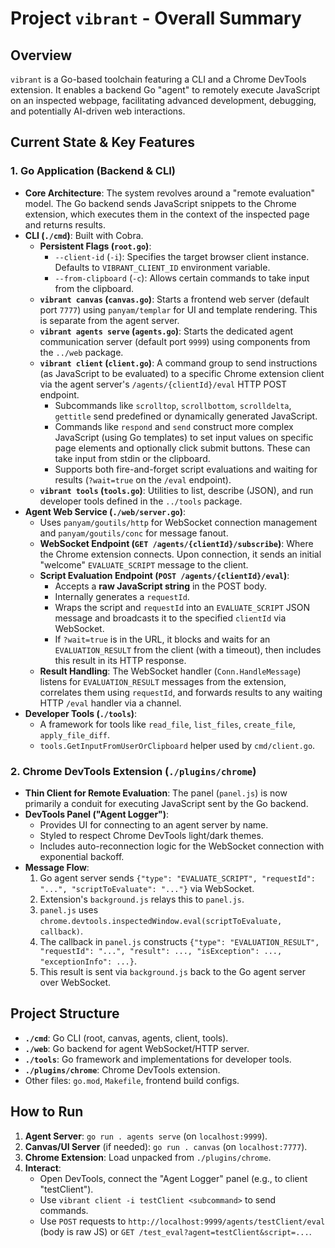 # Project `vibrant` - Overall Summary

## Overview

`vibrant` is a Go-based toolchain featuring a CLI and a Chrome DevTools extension. It enables a backend Go "agent" to remotely execute JavaScript on an inspected webpage, facilitating advanced development, debugging, and potentially AI-driven web interactions.

## Current State & Key Features

### 1. Go Application (Backend & CLI)

*   **Core Architecture**: The system revolves around a "remote evaluation" model. The Go backend sends JavaScript snippets to the Chrome extension, which executes them in the context of the inspected page and returns results.
*   **CLI (`./cmd`)**: Built with Cobra.
    *   **Persistent Flags (`root.go`)**:
        *   `--client-id` (`-i`): Specifies the target browser client instance. Defaults to `VIBRANT_CLIENT_ID` environment variable.
        *   `--from-clipboard` (`-c`): Allows certain commands to take input from the clipboard.
    *   **`vibrant canvas` (`canvas.go`)**: Starts a frontend web server (default port `7777`) using `panyam/templar` for UI and template rendering. This is separate from the agent server.
    *   **`vibrant agents serve` (`agents.go`)**: Starts the dedicated agent communication server (default port `9999`) using components from the `../web` package.
    *   **`vibrant client` (`client.go`)**: A command group to send instructions (as JavaScript to be evaluated) to a specific Chrome extension client via the agent server's `/agents/{clientId}/eval` HTTP POST endpoint.
        *   Subcommands like `scrolltop`, `scrollbottom`, `scrolldelta`, `gettitle` send predefined or dynamically generated JavaScript.
        *   Commands like `respond` and `send` construct more complex JavaScript (using Go templates) to set input values on specific page elements and optionally click submit buttons. These can take input from stdin or the clipboard.
        *   Supports both fire-and-forget script evaluations and waiting for results (`?wait=true` on the `/eval` endpoint).
    *   **`vibrant tools` (`tools.go`)**: Utilities to list, describe (JSON), and run developer tools defined in the `../tools` package.
*   **Agent Web Service (`./web/server.go`)**:
    *   Uses `panyam/goutils/http` for WebSocket connection management and `panyam/goutils/conc` for message fanout.
    *   **WebSocket Endpoint (`GET /agents/{clientId}/subscribe`)**: Where the Chrome extension connects. Upon connection, it sends an initial "welcome" `EVALUATE_SCRIPT` message to the client.
    *   **Script Evaluation Endpoint (`POST /agents/{clientId}/eval`)**:
        *   Accepts a **raw JavaScript string** in the POST body.
        *   Internally generates a `requestId`.
        *   Wraps the script and `requestId` into an `EVALUATE_SCRIPT` JSON message and broadcasts it to the specified `clientId` via WebSocket.
        *   If `?wait=true` is in the URL, it blocks and waits for an `EVALUATION_RESULT` from the client (with a timeout), then includes this result in its HTTP response.
    *   **Result Handling**: The WebSocket handler (`Conn.HandleMessage`) listens for `EVALUATION_RESULT` messages from the extension, correlates them using `requestId`, and forwards results to any waiting HTTP `/eval` handler via a channel.
*   **Developer Tools (`./tools`)**:
    *   A framework for tools like `read_file`, `list_files`, `create_file`, `apply_file_diff`.
    *   `tools.GetInputFromUserOrClipboard` helper used by `cmd/client.go`.

### 2. Chrome DevTools Extension (`./plugins/chrome`)

*   **Thin Client for Remote Evaluation**: The panel (`panel.js`) is now primarily a conduit for executing JavaScript sent by the Go backend.
*   **DevTools Panel ("Agent Logger")**:
    *   Provides UI for connecting to an agent server by name.
    *   Styled to respect Chrome DevTools light/dark themes.
    *   Includes auto-reconnection logic for the WebSocket connection with exponential backoff.
*   **Message Flow**:
    1.  Go agent server sends `{"type": "EVALUATE_SCRIPT", "requestId": "...", "scriptToEvaluate": "..."}` via WebSocket.
    2.  Extension's `background.js` relays this to `panel.js`.
    3.  `panel.js` uses `chrome.devtools.inspectedWindow.eval(scriptToEvaluate, callback)`.
    4.  The callback in `panel.js` constructs `{"type": "EVALUATION_RESULT", "requestId": "...", "result": ..., "isException": ..., "exceptionInfo": ...}`.
    5.  This result is sent via `background.js` back to the Go agent server over WebSocket.

## Project Structure

*   **`./cmd`**: Go CLI (root, canvas, agents, client, tools).
*   **`./web`**: Go backend for agent WebSocket/HTTP server.
*   **`./tools`**: Go framework and implementations for developer tools.
*   **`./plugins/chrome`**: Chrome DevTools extension.
*   Other files: `go.mod`, `Makefile`, frontend build configs.

## How to Run

1.  **Agent Server**: `go run . agents serve` (on `localhost:9999`).
2.  **Canvas/UI Server** (if needed): `go run . canvas` (on `localhost:7777`).
3.  **Chrome Extension**: Load unpacked from `./plugins/chrome`.
4.  **Interact**:
    *   Open DevTools, connect the "Agent Logger" panel (e.g., to client "testClient").
    *   Use `vibrant client -i testClient <subcommand>` to send commands.
    *   Use `POST` requests to `http://localhost:9999/agents/testClient/eval` (body is raw JS) or `GET /test_eval?agent=testClient&script=...`.
